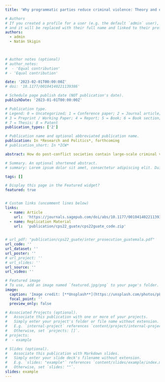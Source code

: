 ```yaml
---
title: 'Why programmatic parties reduce criminal violence: Theory and evidence from Brazil'

# Authors
# If you created a profile for a user (e.g. the default `admin` user), write the username (folder name) here
# and it will be replaced with their full name and linked to their profile.
authors:
  - admin
  - Natán Skigin
 


# Author notes (optional)
# author_notes:
#  - 'Equal contribution'
# - 'Equal contribution'

date: '2023-02-01T00:00:00Z'
# doi: '10.1177/00104140221139386'

# Schedule page publish date (NOT publication's date).
publishDate: '2023-01-01T00:00:00Z'

# Publication type.
# Legend: 0 = Uncategorized; 1 = Conference paper; 2 = Journal article;
# 3 = Preprint / Working Paper; 4 = Report; 5 = Book; 6 = Book section;
# 7 = Thesis; 8 = Patent
publication_types: ['2']

# Publication name and optional abbreviated publication name.
publication: In *Research and Politics*, forthcoming
# publication_short: In *ICW*

abstract: How do post-conflict societies contain large-scale criminal violence when state security forces that committed atrocities during a civil war remain unpunished and become key players in the criminal underworld? This article explores the impact on violence reduction of internationalized prosecution (IP)*:* cooperation agreements between an international organization and a country’s public prosecutors to dismantle state-criminal networks through judicial action. We assess the IP process by which the United Nations–sponsored International Commission Against Impunity in Guatemala (CICIG) and Guatemala’s law enforcement dismantled over 70 criminal structures led by death squads and the civil war military establishment. Using synthetic control models, we estimate that Guatemala’s IP process plausibly prevented the occurrence of between 20,000 and 30,000 homicides, from 2008 until 2019. Case studies show how IP contributed to violence reduction by removing criminal structures and deterring both state-criminal collusion and the state’s use of iron-fist militarized policies against crime.

# Summary. An optional shortened abstract.
# summary: Lorem ipsum dolor sit amet, consectetur adipiscing elit. Duis posuere tellus ac convallis placerat. Proin tincidunt magna sed ex sollicitudin condimentum.

tags: []

# Display this page in the Featured widget?
featured: true


# Custom links (uncomment lines below)
links: 
  - name: Article
    url:  'https://journals.sagepub.com/doi/abs/10.1177/00104140221139386'
  - name: Replication Material
    url:  'publication/cps22_guate/cps22guate_code.zip'
    

# url_pdf: "publication/cps22_guate/inter_prosecution_guatemala.pdf"
url_code: ''
url_dataset: ''
url_poster: ''
# url_project: ''
# url_slides: ''
url_source: ''
url_video: ''

# Featured image
# To use, add an image named `featured.jpg/png` to your page's folder.
image:
  caption: 'Image credit: [**Unsplash**](https://unsplash.com/photos/pLCdAaMFLTE)'
  focal_point: ''
  preview_only: false

# Associated Projects (optional).
#   Associate this publication with one or more of your projects.
#   Simply enter your project's folder or file name without extension.
#   E.g. `internal-project` references `content/project/internal-project/index.md`.
#   Otherwise, set `projects: []`.
# projects:
#  - example

# Slides (optional).
#   Associate this publication with Markdown slides.
#   Simply enter your slide deck's filename without extension.
#   E.g. `slides: "example"` references `content/slides/example/index.md`.
#   Otherwise, set `slides: ""`.
slides: example
---
```

